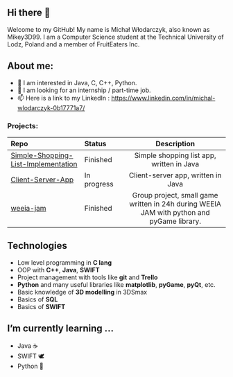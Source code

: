## Hi there 👋

 Welcome to my GitHub! My name is Michał Włodarczyk, also known as Mikey3D99.
 I am a Computer Science student at the Technical University of Lodz, Poland and a member of FruitEaters Inc. 

 ## About me:
- 👀 I am interested in Java, C, C++, Python.
- 💞️ I am looking for an internship / part-time job.
- 📫 Here is a link to my LinkedIn : https://www.linkedin.com/in/michal-wlodarczyk-0b17771a7/

### Projects:

|Repo|Status&nbsp;&nbsp;&nbsp;&nbsp;&nbsp;&nbsp;&nbsp;&nbsp;|Description|
|:---|:---|:---:|
|[Simple-Shopping-List-Implementation](https://github.com/Mikey3D99/Simple_Shopping_List_Implementation)| Finished|Simple shopping list app, written in Java|
|[Client-Server-App](https://github.com/Mikey3D99/Client-Server-App-Java)|In progress| Client-server app, written in Java|
|[weeia-jam](https://github.com/FruitEaters-Inc/weeia-jam)|Finished| Group project, small game written in 24h during WEEIA JAM with python and pyGame library.|

## Technologies
* Low level programming in **C lang**
* OOP with **C++**, **Java**, **SWIFT**
* Project management with tools like **git** and **Trello**
* **Python** and many useful libraries like **matplotlib**, **pyGame**, **pyQt**, etc.
* Basic knowledge of **3D modelling** in 3DSmax
* Basics of **SQL**
* Basics of **SWIFT**

##  I’m currently learning ...
* Java :coffee:
* SWIFT :dove:
* Python :snake:
